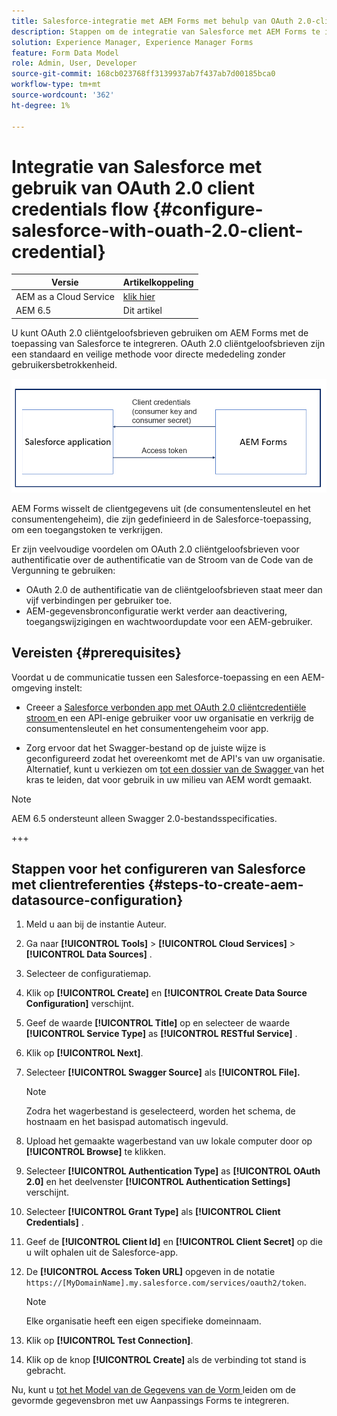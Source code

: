 ```yaml
---
title: Salesforce-integratie met AEM Forms met behulp van OAuth 2.0-clientverificatiestroom
description: Stappen om de integratie van Salesforce met AEM Forms te integreren gebruikend OAuth 2.0 cliëntgeloofsbrieven stroom
solution: Experience Manager, Experience Manager Forms
feature: Form Data Model
role: Admin, User, Developer
source-git-commit: 168cb023768ff3139937ab7f437ab7d00185bca0
workflow-type: tm+mt
source-wordcount: '362'
ht-degree: 1%

---
```


# Integratie van Salesforce met gebruik van OAuth 2.0 client credentials flow {#configure-salesforce-with-ouath-2.0-client-credential}

| Versie | Artikelkoppeling |
| -------- | ---------------------------- |
| AEM as a Cloud Service | [ klik hier ](https://experienceleague.adobe.com/docs/experience-manager-cloud-service/content/forms/integrate/use-form-data-model/oauth2-client-credentials-flow-for-server-to-server-integration.html) |
| AEM 6.5 | Dit artikel |

U kunt OAuth 2.0 cliëntgeloofsbrieven gebruiken om AEM Forms met de toepassing van Salesforce te integreren. OAuth 2.0 cliëntgeloofsbrieven zijn een standaard en veilige methode voor directe mededeling zonder gebruikersbetrokkenheid.

![ Werkschema terwijl het plaatsen van mededeling tussen de toepassing van AEM Forms en van Salesforce ](/help/forms/using/assets/salesforce-workflow.png)

AEM Forms wisselt de clientgegevens uit (de consumentensleutel en het consumentengeheim), die zijn gedefinieerd in de Salesforce-toepassing, om een toegangstoken te verkrijgen.

Er zijn veelvoudige voordelen om OAuth 2.0 cliëntgeloofsbrieven voor authentificatie over de authentificatie van de Stroom van de Code van de Vergunning te gebruiken:

* OAuth 2.0 de authentificatie van de cliëntgeloofsbrieven staat meer dan vijf verbindingen per gebruiker toe.
* AEM-gegevensbronconfiguratie werkt verder aan deactivering, toegangswijzigingen en wachtwoordupdate voor een AEM-gebruiker.

## Vereisten {#prerequisites}

Voordat u de communicatie tussen een Salesforce-toepassing en een AEM-omgeving instelt:

* Creeer a [ Salesforce verbonden app met OAuth 2.0 cliëntcredentiële stroom ](https://help.salesforce.com/s/articleView?id=sf.connected_app_client_credentials_setup.htm&amp;type=5) en een API-enige gebruiker voor uw organisatie en verkrijg de consumentensleutel en het consumentengeheim voor app.

* Zorg ervoor dat het Swagger-bestand op de juiste wijze is geconfigureerd zodat het overeenkomt met de API&#39;s van uw organisatie. Alternatief, kunt u verkiezen om [ tot een dossier van de Swagger ](https://experienceleague.adobe.com/docs/experience-manager-learn/cloud-service/forms/integrate-with-salesforce/describe-rest-api.html) van het kras te leiden, dat voor gebruik in uw milieu van AEM wordt gemaakt.
>[!NOTE]
>
> AEM 6.5 ondersteunt alleen Swagger 2.0-bestandsspecificaties.

+++

## Stappen voor het configureren van Salesforce met clientreferenties {#steps-to-create-aem-datasource-configuration}

1. Meld u aan bij de instantie Auteur.
1. Ga naar **[!UICONTROL Tools]** > **[!UICONTROL Cloud Services]** > **[!UICONTROL Data Sources]** .
1. Selecteer de configuratiemap.
1. Klik op **[!UICONTROL Create]** en **[!UICONTROL Create Data Source Configuration]** verschijnt.
1. Geef de waarde **[!UICONTROL Title]** op en selecteer de waarde **[!UICONTROL Service Type]** as **[!UICONTROL RESTful Service]** .
1. Klik op **[!UICONTROL Next]**.
1. Selecteer **[!UICONTROL Swagger Source]** als **[!UICONTROL File].**
   >[!NOTE]
   >
   > Zodra het wagerbestand is geselecteerd, worden het schema, de hostnaam en het basispad automatisch ingevuld.

1. Upload het gemaakte wagerbestand van uw lokale computer door op **[!UICONTROL Browse]** te klikken.
1. Selecteer **[!UICONTROL Authentication Type]** as **[!UICONTROL OAuth 2.0]** en het deelvenster **[!UICONTROL Authentication Settings]** verschijnt.
1. Selecteer **[!UICONTROL Grant Type]** als **[!UICONTROL Client Credentials]** .
1. Geef de **[!UICONTROL Client Id]** en **[!UICONTROL Client Secret]** op die u wilt ophalen uit de Salesforce-app.
1. De **[!UICONTROL Access Token URL]** opgeven in de notatie
   `https://[MyDomainName].my.salesforce.com/services/oauth2/token`.

   >[!NOTE]
   >
   > Elke organisatie heeft een eigen specifieke domeinnaam.

1. Klik op **[!UICONTROL Test Connection]**.
1. Klik op de knop **[!UICONTROL Create]** als de verbinding tot stand is gebracht.

Nu, kunt u [ tot het Model van de Gegevens van de Vorm ](https://experienceleague.adobe.com/docs/experience-manager-65-lts/forms/form-data-model/create-form-data-models.html?lang=en) leiden om de gevormde gegevensbron met uw Aanpassings Forms te integreren.
